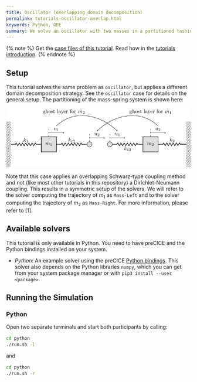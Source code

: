 ```yaml
---
title: Oscillator (overlapping domain decomposition)
permalink: tutorials-oscillator-overlap.html
keywords: Python, ODE
summary: We solve an oscillator with two masses in a partitioned fashion with overlapping domain decomposition. Each mass is solved by an independent ODE.
---
```


{% note %}
Get the [case files of this tutorial](https://github.com/precice/tutorials/tree/master/oscillator-overlap). Read how in the [tutorials introduction](https://www.precice.org/tutorials.html).
{% endnote %}

## Setup

This tutorial solves the same problem as `oscillator`, but applies a different domain decomposition strategy. See the `oscillator` case for details on the general setup. The partitioning of the mass-spring system is shown here:

![Schematic drawing of oscillator example with overlapping domain decomposition](images/tutorials-oscillator-overlap-dd.png)

Note that this case applies an overlapping Schwarz-type coupling method and not (like most other tutorials in this repository) a Dirichlet-Neumann coupling. This results in a symmetric setup of the solvers. We will refer to the solver computing the trajectory of $m_1$ as `Mass-Left` and to the solver computing the trajectory of $m_2$ as `Mass-Right`. For more information, please refer to [1].

## Available solvers

This tutorial is only available in Python. You need to have preCICE and the Python bindings installed on your system.

- *Python*: An example solver using the preCICE [Python bindings](https://www.precice.org/installation-bindings-python.html). This solver also depends on the Python libraries `numpy`, which you can get from your system package manager or with `pip3 install --user <package>`.

## Running the Simulation

### Python

Open two separate terminals and start both participants by calling:

```bash
cd python
./run.sh -l
```

and

```bash
cd python
./run.sh -r
```
